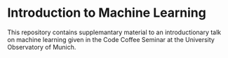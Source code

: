 # Introduction to Machine Learning

This repository contains supplemantary material to an introductionary talk on machine learning given in the Code Coffee Seminar at the University Observatory of Munich.
